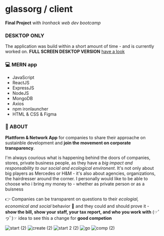 # glassorg / client
 
**Final Project** with *Ironhack web dev bootcamp*
### DESKTOP ONLY
The application was build within a short amount of time - and is currently worked on. 
**FULL SCREEN DESKTOP VERSION**
[have a look](https://glassorg.netlify.app/)
 
### 💻 MERN app
- JavaScript
- ReactJS
- ExpressJS
- NodeJS
- MongoDB
- Axios
- npm ironlauncher
- HTML & CSS & Figma
 
### 🏢 ABOUT
**Plattform & Network App**  for companies to share their approache on sustainble development and **join the movement on corporate transparency**.




I'm always courious what is happening behind the doors of companies, stores, private business people, as they have a *big impact and responsability to our social and ecological environent*. It's not only about big players as Mercedes or H&M - it's also about agencies, organizations, the hairdresser around the corner.
I personally would like to be able to choose who i bring my money to -  whether as private person or as a buisness

👉 Companies can be transparent on questions to their *ecologial, economical and social* behavior
👀 and they could and should prove it - **show the bill, show your staff, your tax report, and who you work with**
(☞ﾟヮﾟ)☞ idea to see this a change for **good competion** 
 

![start (2)](https://user-images.githubusercontent.com/74717391/124473780-03038400-dda0-11eb-81bb-b1ef1379b921.PNG)
![create (2)](https://user-images.githubusercontent.com/74717391/124473315-722ca880-dd9f-11eb-8171-065d31839960.PNG)
![start 2 (2)](https://user-images.githubusercontent.com/74717391/124474049-583f9580-dda0-11eb-81c0-897c442ad3ad.PNG)
![go](https://user-images.githubusercontent.com/74717391/124474064-5c6bb300-dda0-11eb-8446-30e19e1ec3c6.PNG)
![comp (2)](https://user-images.githubusercontent.com/74717391/124474304-abb1e380-dda0-11eb-981e-eb6e08267daf.PNG)








